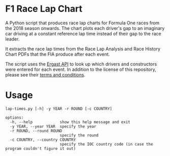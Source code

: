 # F1 Race Lap Chart

A Python script that produces race lap charts for Formula One races from the 2018 season onwards.
The chart plots each driver's gap to an imaginary car driving at a constant reference lap time instead of their gap to the race leader.

It extracts the race lap times from the Race Lap Analysis and Race History Chart PDFs that the FIA produce after each event.

The script uses the [Ergast API](https://ergast.com/mrd) to look up which drivers and constructors were entered for each event. In addition to the license of this repository, please see their [terms and conditions](https://ergast.com/mrd/terms/).

# Usage

```
lap-times.py [-h] -y YEAR -r ROUND [-c COUNTRY]

options:
  -h, --help            show this help message and exit
  -y YEAR, --year YEAR  specify the year
  -r ROUND, --round ROUND
                        specify the round
  -c COUNTRY, --country COUNTRY
                        specify the IOC country code (in case the program couldn't figure it out)
```